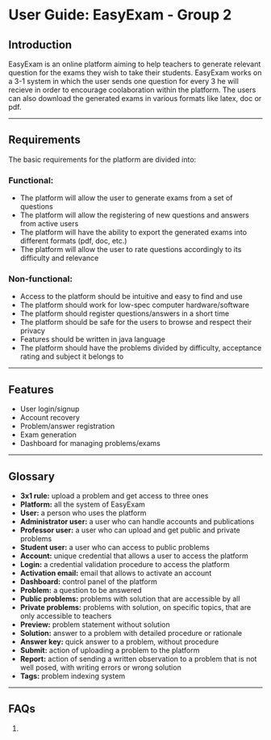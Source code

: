 # User Guide: EasyExam - Group 2

## Introduction

EasyExam is an online platform aiming to help teachers to generate relevant question for the exams they wish to take their students. EasyExam works on a 3-1 system in which the user sends one question for every 3 he will recieve in order to encourage coolaboration within the platform. The users can also download the generated exams in various formats like latex, doc or pdf. 

***
## Requirements

The basic requirements for the platform are divided into:

### Functional:

- The platform will allow the user to generate exams from a set of questions
- The platform will allow the registering of new questions and answers from active users
- The platform will have the ability to export the generated exams into different formats (pdf, doc, etc.)
- The platform will allow the user to rate questions accordingly to its difficulty and relevance

### Non-functional:

- Access to the platform should be intuitive and easy to find and use
- The platform should work for low-spec computer hardware/software
- The platform should register questions/answers in a short time
- The platform should be safe for the users to browse and respect their privacy
- Features should be written in java language
- The platform should have the problems divided by difficulty, acceptance rating and subject it belongs to

***
## Features

- User login/signup
- Account recovery
- Problem/answer registration
- Exam generation
- Dashboard for managing problems/exams

***
## Glossary

- **3x1 rule:** upload a problem and get access to three ones
- **Platform:** all the system of EasyExam
- **User:** a person who uses the platform
- **Administrator user:** a user who can handle accounts and publications
- **Professor user:** a user who can upload and get public and private problems
- **Student user:** a user who can access to public problems
- **Account:** unique credential that allows a user to access the platform
- **Login:** a credential validation procedure to access the platform
- **Activation email:** email that allows to activate an account
- **Dashboard:** control panel of the platform
- **Problem:** a question to be answered
- **Public problems:** problems with solution that are accessible by all
- **Private problems:** problems with solution, on specific topics, that are only accessible to teachers
- **Preview:** problem statement without solution
- **Solution:** answer to a problem with detailed procedure or rationale
- **Answer key:** quick answer to a problem, without procedure
- **Submit:** action of uploading a problem to the platform
- **Report:** action of sending a written observation to a problem that is not well posed, with writing errors or wrong solution
- **Tags:** problem indexing system

***
## FAQs

1.
